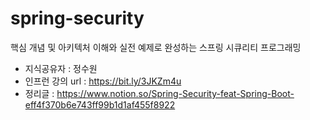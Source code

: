 # spring-security
핵심 개념 및 아키텍처 이해와 실전 예제로 완성하는 스프링 시큐리티 프로그래밍

- 지식공유자 : 정수원
- 인프런 강의 url : https://bit.ly/3JKZm4u
- 정리글 : https://www.notion.so/Spring-Security-feat-Spring-Boot-eff4f370b6e743ff99b1d1af455f8922
